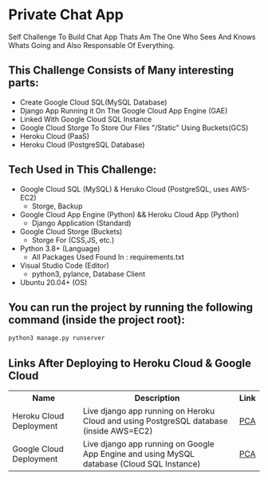 # Private Chat App
Self Challenge To Build Chat App Thats Am The One Who Sees And Knows Whats Going and Also Responsable Of Everything.
## This Challenge Consists of Many interesting parts:
- Create Google Cloud SQL(MySQL Database)
- Django App Running it On The Google Cloud App Engine (GAE)
- Linked With Google Cloud SQL Instance
- Google Cloud Storge To Store Our Files "/Static" Using Buckets(GCS)
- Heroku Cloud (PaaS)
- Heroku Cloud (PostgreSQL Database)
## Tech Used in This Challenge:
- Google Cloud SQL (MySQL) & Heruko Cloud (PostgreSQL, uses AWS-EC2)
   - Storge, Backup
- Google Cloud App Engine (Python) && Heroku Cloud App (Python)
   - Django Application (Standard)
- Google Cloud Storge (Buckets)
   - Storge For (CSS,JS, etc.) 
- Python 3.8+ (Language)
   - All Packages Used Found In : requirements.txt
- Visual Studio Code (Editor)
   - python3, pylance, Database Client
- Ubuntu 20.04+ (OS)
## You can run the project by running the following command (inside the project root):
```python
python3 manage.py runserver
```
## Links After Deploying to Heroku Cloud & Google Cloud
<table class="tg">
  <tr>
    <th class="tg-yw4l"><b>Name</b></th>
    <th class="tg-yw4l"><b>Description</b></th>
    <th class="tg-yw4l"><b>Link</b></th>
  </tr>
  
  <tr>
    <td class="tg-yw4l">Heroku Cloud Deployment</td>
    <td class="tg-yw4l">Live django app running on Heroku Cloud and using PostgreSQL database (inside AWS=EC2)</td>
    <td class="tg-yw4l"><a href="https://myliquidxapp.herokuapp.com/">
      <p>PCA</p>
    </a></td>
  </tr>
  
  <tr>
    <td class="tg-yw4l">Google Cloud Deployment</td>
    <td class="tg-yw4l">Live django app running on Google App Engine and using MySQL database (Cloud SQL Instance)</td>
    <td class="tg-yw4l"><a href="https://testdb-315718.el.r.appspot.com/">
     <p>PCA</p>
    </a></td>
  </tr>
